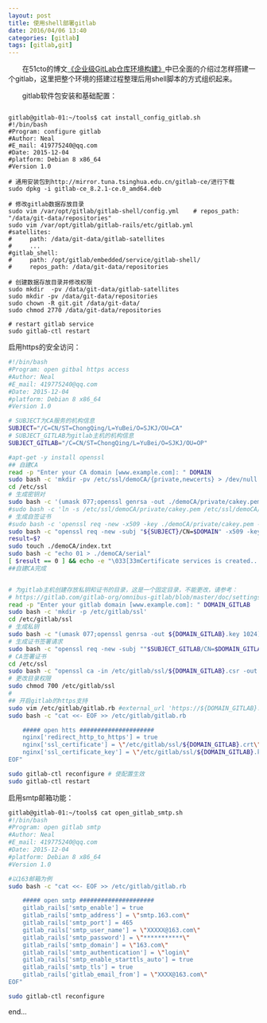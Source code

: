 ```yaml
---
layout: post
title: 使用shell部署gitlab
date: 2016/04/06 13:40
categories: [gitlab]
tags: [gitlab,git]
---
```



　　在51cto的博文[《企业级GitLab仓库环境构建》](http://zhaochj.blog.51cto.com/368705/1737738)中已全面的介绍过怎样搭建一个gitlab，这里把整个环境的搭建过程整理后用shell脚本的方式组织起来。

　　gitlab软件包安装和基础配置：

<pre><code> 
gitlab@gitlab-01:~/tools$ cat install_config_gitlab.sh 
#!/bin/bash
#Program: configure gitlab
#Author: Neal
#E_mail: 419775240@qq.com
#Date: 2015-12-04
#platform: Debian 8 x86_64
#Version 1.0

# 通用安装包到http://mirror.tuna.tsinghua.edu.cn/gitlab-ce/进行下载
sudo dpkg -i gitlab-ce_8.2.1-ce.0_amd64.deb

# 修改gitlab数据存放目录
sudo vim /var/opt/gitlab/gitlab-shell/config.yml    # repos_path: "/data/git-data/repositories"
sudo vim /var/opt/gitlab/gitlab-rails/etc/gitlab.yml
#satellites:
#     path: /data/git-data/gitlab-satellites
#     ...
#gitlab_shell:
#     path: /opt/gitlab/embedded/service/gitlab-shell/
#     repos_path: /data/git-data/repositories

# 创建数据存放目录并修改权限
sudo mkdir  -pv /data/git-data/gitlab-satellites
sudo mkdir -pv /data/git-data/repositories
sudo chown -R git.git /data/git-data/
sudo chmod 2770 /data/git-data/repositories

# restart gitlab service
sudo gitlab-ctl restart
</code></pre>

启用https的安全访问：

```sh  
#!/bin/bash
#Program: open gitbal https access
#Author: Neal
#E_mail: 419775240@qq.com
#Date: 2015-12-04
#platform: Debian 8 x86_64
#Version 1.0

# SUBJECT为CA服务的机构信息
SUBJECT="/C=CN/ST=ChongQing/L=YuBei/O=SJKJ/OU=CA"
# SUBJECT_GITLAB为gitlab主机的机构信息
SUBJECT_GITLAB="/C=CN/ST=ChongQing/L=YuBei/O=SJKJ/OU=OP"

#apt-get -y install openssl
## 自建CA 
read -p "Enter your CA domain [www.example.com]: " DOMAIN
sudo bash -c 'mkdir -pv /etc/ssl/demoCA/{private,newcerts} > /dev/null'
cd /etc/ssl
# 生成密钥对
sudo bash -c '(umask 077;openssl genrsa -out ./demoCA/private/cakey.pem 2048)'
#sudo bash -c 'ln -s /etc/ssl/demoCA/private/cakey.pem /etc/ssl/demoCA/cakey.pem'
# 生成自签证书
#sudo bash -c 'openssl req -new -x509 -key ./demoCA/private/cakey.pem -out ./demoCA/cacert.pem -days 3650'
sudo bash -c "openssl req -new -subj "${SUBJECT}/CN=$DOMAIN" -x509 -key ./demoCA/private/cakey.pem -out ./demoCA/cacert.pem -days 3650"
result=$?
sudo touch ./demoCA/index.txt
sudo bash -c "echo 01 > ./demoCA/serial"
[ $result == 0 ] && echo -e "\033[33mCertificate services is created...\033[0m" || echo -e '\033[33mCertificate services is NOT created...\033[0m'
##自建CA完成


# 为gitlab主机创建存放私钥和证书的目录，这是一个固定目录，不能更改，请参考：
# https://gitlab.com/gitlab-org/omnibus-gitlab/blob/master/doc/settings/nginx.md#enable-https
read -p "Enter your gitlab domain [www.example.com]: " DOMAIN_GITLAB
sudo bash -c 'mkdir -p /etc/gitlab/ssl'
cd /etc/gitlab/ssl
# 生成私钥
sudo bash -c "(umask 077;openssl genrsa -out ${DOMAIN_GITLAB}.key 1024)"
# 生成证书签署请求
sudo bash -c "openssl req -new -subj ""$SUBJECT_GITLAB/CN=$DOMAIN_GITLAB"" -key ${DOMAIN_GITLAB}.key -out ${DOMAIN_GITLAB}.csr"
# CA签署证书
cd /etc/ssl
sudo bash -c "openssl ca -in /etc/gitlab/ssl/${DOMAIN_GITLAB}.csr -out /etc/gitlab/ssl/${DOMAIN_GITLAB}.crt -days 3650"
# 更改目录权限
sudo chmod 700 /etc/gitlab/ssl
#
## 开启gitlab的https支持
sudo vim /etc/gitlab/gitlab.rb #external_url 'https://${DOMAIN_GITLAB}:2443'
sudo bash -c "cat <<- EOF >> /etc/gitlab/gitlab.rb

    ##### open htts #####################
    nginx['redirect_http_to_https'] = true
    nginx['ssl_certificate'] = \"/etc/gitlab/ssl/${DOMAIN_GITLAB}.crt\"
    nginx['ssl_certificate_key'] = \"/etc/gitlab/ssl/${DOMAIN_GITLAB}.key\"
EOF"

sudo gitlab-ctl reconfigure # 使配置生效
sudo gitlab-ctl restart
```

启用smtp邮箱功能：

```sh  
gitlab@gitlab-01:~/tools$ cat open_gitlab_smtp.sh 
#!/bin/bash
#Program: open gitlab smtp
#Author: Neal
#E_mail: 419775240@qq.com
#Date: 2015-12-04
#platform: Debian 8 x86_64
#Version 1.0

#以163邮箱为例
sudo bash -c "cat <<- EOF >> /etc/gitlab/gitlab.rb

	##### open smtp #####################
	gitlab_rails['smtp_enable'] = true
	gitlab_rails['smtp_address'] = \"smtp.163.com\"
	gitlab_rails['smtp_port'] = 465
	gitlab_rails['smtp_user_name'] = \"XXXXX@163.com\"
	gitlab_rails['smtp_password'] = \"***********\"
	gitlab_rails['smtp_domain'] = \"163.com\"
	gitlab_rails['smtp_authentication'] = \"login\"
	gitlab_rails['smtp_enable_starttls_auto'] = true
	gitlab_rails['smtp_tls'] = true
	gitlab_rails['gitlab_email_from'] = \"XXXX@163.com\"
EOF"

sudo gitlab-ctl reconfigure
``` 



end...
